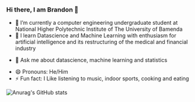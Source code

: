 

### Hi there, I am Brandon 👋


<!--- **brandontanyu/brandontanyu** is a ✨ _special_ ✨ repository because its `README.md` (this file) appears on your GitHub profile. -->


- 🔭 I’m currently a computer engineering undergraduate student at National Higher Polytechnic Institute of The University of Bamenda 
- 🌱 I learn Datascience and Machine Learning with enthusiasm for artificial intelligence and its restructuring of the medical and financial industry 
<!--- 👯 I’m looking to collaborate on 
- 🤔 I’m looking for help with ...-->
- 💬 Ask me about datascience, machine learning and statistics
<!--- 📫 How to reach me: ...-->
- 😄 Pronouns: He/Him
- ⚡ Fun fact: I Like listening to music, indoor sports, cooking and eating

![Anurag's GitHub stats](https://github-readme-stats.vercel.app/api?username=brandontanyu&show_icons=true&theme=radical)
